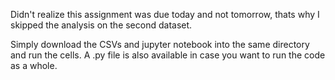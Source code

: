 Didn't realize this assignment was due today and not tomorrow, thats why I skipped the analysis on the second dataset. 

Simply download the CSVs and jupyter notebook into the same directory and run the cells. 
A .py file is also available in case you want to run the code as a whole. 
